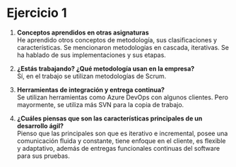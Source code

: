 # Ejercicio 1

1. **Conceptos aprendidos en otras asignaturas**  
   He aprendido otros conceptos de metodología, sus clasificaciones y características. Se mencionaron metodologías en cascada, iterativas. Se ha hablado de sus implementaciones y sus etapas.

2. **¿Estás trabajando? ¿Qué metodología usan en la empresa?**  
   Sí, en el trabajo se utilizan metodologías de Scrum.

3. **Herramientas de integración y entrega continua?**  
   Se utilizan herramientas como Azure DevOps con algunos clientes. Pero mayormente, se utiliza más SVN para la copia de trabajo.

4. **¿Cuáles piensas que son las características principales de un desarrollo ágil?**  
   Pienso que las principales son que es iterativo e incremental, posee una comunicación fluida y constante, tiene enfoque en el cliente, es flexible y adaptativo, además de entregas funcionales continuas del software para sus pruebas.
